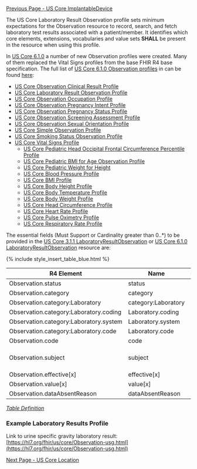 [Previous Page - US Core ImplantableDevice](USCoreImplantableDevice.html)

 The US Core Laboratory Result Observation profile sets minimum expectations for the Observation resource to record, search, and fetch laboratory test results associated with a patient/member. It identifies which core elements, extensions, vocabularies and value sets **SHALL** be present in the resource when using this profile.

In [US Core 6.1.0]({{site.data.fhir.ver.uscore6}}) a number of new Observation profiles were created. Many of them replaced the 
Vital Signs profiles from the base FHIR R4 base specification. The full list of [US Core 6.1.0 Observation profiles]({{site.data.fhir.ver.uscore6}}/profiles-and-extensions.html#observation) in can be found [here]({{site.data.fhir.ver.uscore6}}/profiles-and-extensions.html#observation):

- [US Core Observation Clinical Result Profile]({{site.data.fhir.ver.uscore6}}/StructureDefinition-us-core-observation-clinical-result.html)
- [US Core Laboratory Result Observation Profile]({{site.data.fhir.ver.uscore6}}/StructureDefinition-us-core-observation-lab.html)
- [US Core Observation Occupation Profile]({{site.data.fhir.ver.uscore6}}/StructureDefinition-us-core-observation-occupation.html)
- [US Core Observation Pregnancy Intent Profile]({{site.data.fhir.ver.uscore6}}/StructureDefinition-us-core-observation-pregnancyintent.html)
- [US Core Observation Pregnancy Status Profile]({{site.data.fhir.ver.uscore6}}/StructureDefinition-us-core-observation-pregnancystatus.html)
- [US Core Observation Screening Assessment Profile]({{site.data.fhir.ver.uscore6}}/StructureDefinition-us-core-observation-screening-assessment.html)
- [US Core Observation Sexual Orientation Profile]({{site.data.fhir.ver.uscore6}}/StructureDefinition-us-core-observation-sexual-orientation.html)
- [US Core Simple Observation Profile]({{site.data.fhir.ver.uscore6}}/StructureDefinition-us-core-simple-observation.html)
- [US Core Smoking Status Observation Profile]({{site.data.fhir.ver.uscore6}}/StructureDefinition-us-core-smokingstatus.html)
- [US Core Vital Signs Profile]({{site.data.fhir.ver.uscore6}}/StructureDefinition-us-core-vital-signs.html)
  - [US Core Pediatric Head Occipital Frontal Circumference Percentile Profile]({{site.data.fhir.ver.uscore6}}/StructureDefinition-head-occipital-frontal-circumference-percentile.html)
  - [US Core Pediatric BMI for Age Observation Profile]({{site.data.fhir.ver.uscore6}}/StructureDefinition-pediatric-bmi-for-age.html)
  - [US Core Pediatric Weight for Height]({{site.data.fhir.ver.uscore6}}/StructureDefinition-pediatric-weight-for-height.html)
  - [US Core Blood Pressure Profile]({{site.data.fhir.ver.uscore6}}/StructureDefinition-us-core-blood-pressure.html)
  - [US Core BMI Profile]({{site.data.fhir.ver.uscore6}}/StructureDefinition-us-core-bmi.html)
  - [US Core Body Height Profile]({{site.data.fhir.ver.uscore6}}/StructureDefinition-us-core-body-height.html)
  - [US Core Body Temperature Profile]({{site.data.fhir.ver.uscore6}}/StructureDefinition-us-core-body-temperature.html)
  - [US Core Body Weight Profile]({{site.data.fhir.ver.uscore6}}/StructureDefinition-us-core-body-weight.html)
  - [US Core Head Circumference Profile]({{site.data.fhir.ver.uscore6}}/StructureDefinition-us-core-head-circumference.html)
  - [US Core Heart Rate Profile]({{site.data.fhir.ver.uscore6}}/StructureDefinition-us-core-heart-rate.html)
  - [US Core Pulse Oximetry Profile]({{site.data.fhir.ver.uscore6}}/StructureDefinition-us-core-pulse-oximetry.html)
  - [US Core Respiratory Rate Profile]({{site.data.fhir.ver.uscore6}}/StructureDefinition-us-core-respiratory-rate.html)


The essential fields (Must Support or Cardinality greater than 0..*) to be provided in the [US Core 3.1.1 LaboratoryResultObservation]({{site.data.fhir.ver.uscore3}}/StructureDefinition-us-core-observation-lab.html) or
[US Core 6.1.0 LaboratoryResultObservation]({{site.data.fhir.ver.uscore6}}/StructureDefinition-us-core-observation-lab.html) resource are:

{% include style_insert_table_blue.html %}

| R4 Element                              | Name                 | Cardinality | Type                               |
|-----------------------------------------|----------------------|:-----------:|------------------------------------|
|  Observation.status                     |  status              |     1..1    | code                               |
|  Observation.category                   |  category            |     1..*    | (Slice Definition)                 |
|  Observation.category:Laboratory        |  category:Laboratory |     1..1    | CodeableConcept                    |
|  Observation.category:Laboratory.coding |  Laboratory.coding   |     1..*    | Coding                             |
|  Observation.category:Laboratory.system |  Laboratory.system   |     1..1    | uri                                |
|  Observation.category:Laboratory.code   |  Laboratory.code     |     1..1    | code                               |
|  Observation.code                       |  code                |     1..1    | CodeableConcept                    |
|  Observation.subject                    |  subject             |     1..1    | Reference(US Core Patient Profile) |
|  Observation.effective[x]               |  effective[x]        |     0..1    |                                    |
|  Observation.value[x]                   |  value[x]            |     0..1    |                                    |
|  Observation.dataAbsentReason           |  dataAbsentReason    |     0..1    | CodeableConcept                    |

<i>[Table Definition](index.html#mapping-adjudicated-claims-encounter-and-prior-authorization-information)</i>

### Example Laboratory Results Profile

Link to urine specific gravity laboratory result: [https://hl7.org/fhir/us/core/Observation-usg.html](https://hl7.org/fhir/us/core/Observation-usg.html)


[Next Page - US Core Location](USCoreLocation.html)
